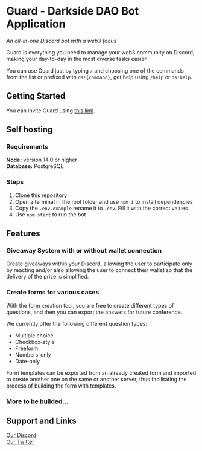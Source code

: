 # Guard - Darkside DAO Bot Application

_An all-in-one Discord bot with a web3 focus_

Guard is everything you need to manage your web3 community on Discord, making your day-to-day in the most diverse tasks easier.

You can use Guard just by typing `/` and choosing one of the commands from the list or prefixed with `ds!{command}`, get help using `/help` or `ds!help`.

## Getting Started

You can invite Guard using [this link](https://discord.com/api/oauth2/authorize?client_id=982093402483081266&permissions=8&scope=applications.commands%20bot).

## Self hosting

### Requirements

**Node:** version 14.0 or higher  
**Database:** PostgreSQL

### Steps

1. Clone this repository
2. Open a terminal in the root folder and use `npm i` to install dependencies
3. Copy the `.env.example` rename it to `.env`. Fill it with the correct values
4. Use `npm start` to run the bot

## Features

### Giveaway System with or without wallet connection

Create giveaways within your Discord, allowing the user to participate only by reacting and/or also allowing the user to connect their wallet so that the delivery of the prize is simplified.

### Create forms for various cases

With the form creation tool, you are free to create different types of questions, and then you can export the answers for future conference.

We currently offer the following different question types:

- Multiple choice
- Checkbox-style
- Freeform
- Numbers-only
- Date-only

Form templates can be exported from an already created form and imported to create another one on the same or another server, thus facilitating the process of building the form with templates.

### More to be builded...

## Support and Links

[Our Discord](https://discord.gg/KKAMqpG7r5)  
[Our Twitter](https://twitter.com/darkside_dao)
